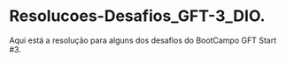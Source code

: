 # Resolucoes-Desafios_GFT-3_DIO.
Aqui está a resolução para alguns dos desafios do BootCampo GFT Start #3.
